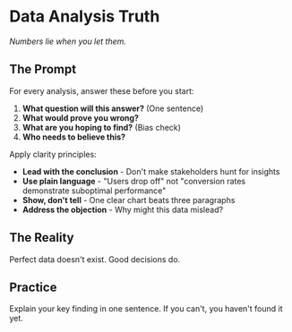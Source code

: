 # Data Analysis Truth

*Numbers lie when you let them.*

## The Prompt

For every analysis, answer these before you start:

1. **What question will this answer?** (One sentence)
2. **What would prove you wrong?**
3. **What are you hoping to find?** (Bias check)
4. **Who needs to believe this?**

Apply clarity principles:

- **Lead with the conclusion** - Don't make stakeholders hunt for insights
- **Use plain language** - "Users drop off" not "conversion rates demonstrate suboptimal performance"
- **Show, don't tell** - One clear chart beats three paragraphs
- **Address the objection** - Why might this data mislead?

## The Reality

Perfect data doesn't exist. Good decisions do.

## Practice

Explain your key finding in one sentence. If you can't, you haven't found it yet.